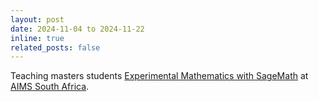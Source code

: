 ```yaml
---
layout: post
date: 2024-11-04 to 2024-11-22
inline: true
related_posts: false
---
```


Teaching masters students [Experimental Mathematics with SageMath](https://evansdoe.github.io/aims-za/ems/2024-25/) at [AIMS South Africa](http://www.aims.ac.za).
